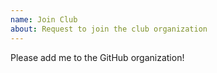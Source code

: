 ```yaml
---
name: Join Club
about: Request to join the club organization
---
```


Please add me to the GitHub organization!
